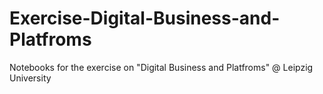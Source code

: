 # Exercise-Digital-Business-and-Platfroms
Notebooks for the exercise on "Digital Business and Platfroms" @ Leipzig University 
